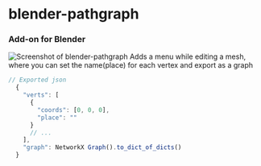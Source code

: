 # blender-pathgraph

### Add-on for Blender
![Screenshot of blender-pathgraph](http://only-dev.kz/pathgraph.png)
Adds a menu while editing a mesh, where you can set the name(place) for each vertex and export as a graph
```js
// Exported json
  {
    "verts": [
      {
        "coords": [0, 0, 0],
        "place": ""
      }
      // ...
    ],
    "graph": NetworkX Graph().to_dict_of_dicts()
  }
```
